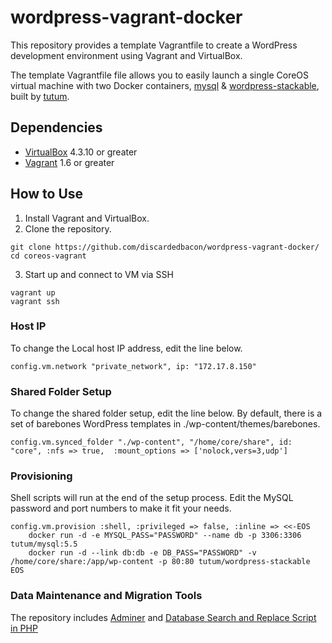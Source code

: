 # wordpress-vagrant-docker

This repository provides a template Vagrantfile to create a WordPress development environment using Vagrant and VirtualBox.

The template Vagrantfile file allows you to easily launch a single CoreOS virtual machine with two Docker containers, [mysql](https://registry.hub.docker.com/u/tutum/mysql/) & [wordpress-stackable](https://registry.hub.docker.com/u/tutum/wordpress-stackable/), built by [tutum](https://registry.hub.docker.com/repos/tutum/).

## Dependencies

- [VirtualBox](https://www.virtualbox.org/) 4.3.10 or greater
- [Vagrant](https://www.vagrantup.com/) 1.6 or greater

## How to Use

1. Install Vagrant and VirtualBox.
2. Clone the repository.
 ```
 git clone https://github.com/discardedbacon/wordpress-vagrant-docker/
 cd coreos-vagrant
 ```
3. Start up and connect to VM via SSH
```
vagrant up
vagrant ssh
```
### Host IP

To change the Local host IP address, edit the line below. 
```
config.vm.network "private_network", ip: "172.17.8.150"
```

### Shared Folder Setup

To change the shared folder setup, edit the line below.
By default, there is a set of barebones WordPress templates in ./wp-content/themes/barebones.

```
config.vm.synced_folder "./wp-content", "/home/core/share", id: "core", :nfs => true,  :mount_options => ['nolock,vers=3,udp']
```
### Provisioning

Shell scripts will run at the end of the setup process. Edit the MySQL password and port numbers to make it fit your needs.    

```
config.vm.provision :shell, :privileged => false, :inline => <<-EOS
	docker run -d -e MYSQL_PASS="PASSWORD" --name db -p 3306:3306 tutum/mysql:5.5
	docker run -d --link db:db -e DB_PASS="PASSWORD" -v /home/core/share:/app/wp-content -p 80:80 tutum/wordpress-stackable
EOS
```

### Data Maintenance and Migration Tools
The repository includes [Adminer](http://www.adminer.org/) and [Database Search and Replace Script in PHP](https://interconnectit.com/products/search-and-replace-for-wordpress-databases/)